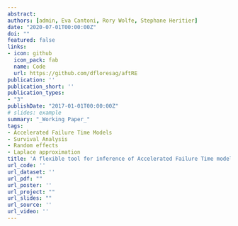 ```yaml
---
abstract: 
authors: [admin, Eva Cantoni, Rory Wolfe, Stephane Heritier]
date: "2020-07-01T00:00:00Z"
doi: ""
featured: false
links:
- icon: github
  icon_pack: fab
  name: Code
  url: https://github.com/dfloresag/aftRE
publication: ''
publication_short: ''
publication_types:
- "3"
publishDate: "2017-01-01T00:00:00Z"
# slides: example
summary: "_Working Paper_"
tags:
- Accelerated Failure Time Models
- Survival Analysis
- Random effects
- Laplace approximation
title: 'A flexible tool for inference of Accelerated Failure Time models with clustered data'
url_code: ''
url_dataset: ''
url_pdf: ""
url_poster: ''
url_project: ""
url_slides: ""
url_source: ''
url_video: ''
---
```


